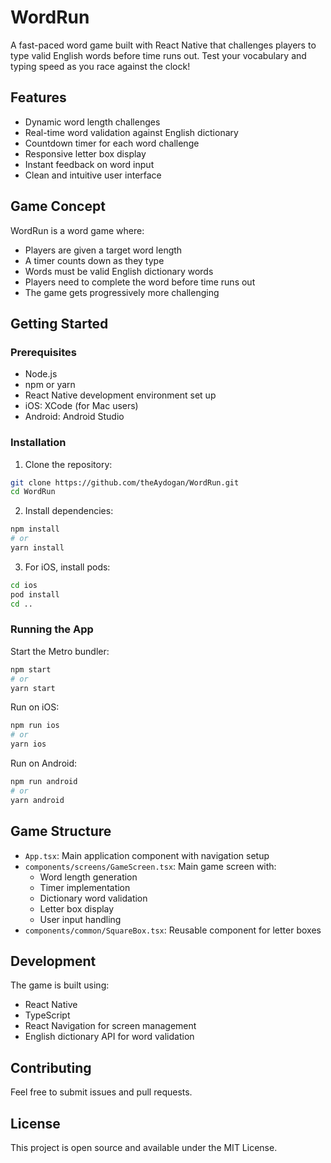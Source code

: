 # WordRun

A fast-paced word game built with React Native that challenges players to type valid English words before time runs out. Test your vocabulary and typing speed as you race against the clock!

## Features

- Dynamic word length challenges
- Real-time word validation against English dictionary
- Countdown timer for each word challenge
- Responsive letter box display
- Instant feedback on word input
- Clean and intuitive user interface

## Game Concept

WordRun is a word game where:
- Players are given a target word length
- A timer counts down as they type
- Words must be valid English dictionary words
- Players need to complete the word before time runs out
- The game gets progressively more challenging

## Getting Started

### Prerequisites

- Node.js
- npm or yarn
- React Native development environment set up
- iOS: XCode (for Mac users)
- Android: Android Studio

### Installation

1. Clone the repository:
```sh
git clone https://github.com/theAydogan/WordRun.git
cd WordRun
```

2. Install dependencies:
```sh
npm install
# or
yarn install
```

3. For iOS, install pods:
```sh
cd ios
pod install
cd ..
```

### Running the App

Start the Metro bundler:
```sh
npm start
# or
yarn start
```

Run on iOS:
```sh
npm run ios
# or
yarn ios
```

Run on Android:
```sh
npm run android
# or
yarn android
```

## Game Structure

- `App.tsx`: Main application component with navigation setup
- `components/screens/GameScreen.tsx`: Main game screen with:
  - Word length generation
  - Timer implementation
  - Dictionary word validation
  - Letter box display
  - User input handling
- `components/common/SquareBox.tsx`: Reusable component for letter boxes

## Development

The game is built using:
- React Native
- TypeScript
- React Navigation for screen management
- English dictionary API for word validation

## Contributing

Feel free to submit issues and pull requests.

## License

This project is open source and available under the MIT License.
